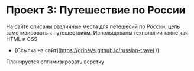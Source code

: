 # Проект 3: Путешествие по России

На сайте описаны различные места для петешесий по России, цель замотивировать к путешествиям.
Испольщованы технологии такие как HTML и CSS



* [Ссылка на сайт](https://grinevs.github.io/russian-travel /)



Планируется оптимизировать верстку
